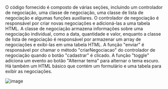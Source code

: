 O código fornecido é composto de várias seções, incluindo um controlador de negociação, uma classe de negociação, uma classe de lista de negociação e algumas funções auxiliares. O controlador de negociação é responsável por criar novas negociações e adicioná-las a uma tabela HTML. A classe de negociação armazena informações sobre uma negociação individual, como a data, quantidade e valor, enquanto a classe de lista de negociação é responsável por armazenar um array de negociações e exibi-las em uma tabela HTML. A função "enviar" é responsável por chamar o método "criarNegociacao" do controlador de negociação quando o botão "cadastrar" é clicado. A função "toggle" adiciona um evento ao botão "Alternar tema" para alternar o tema escuro. Há também um HTML básico que contém um formulário e uma tabela para exibir as negociações.

![image](https://user-images.githubusercontent.com/106498376/221391854-559b3cc8-e6ba-4d40-a97a-232dbb14c388.png)
